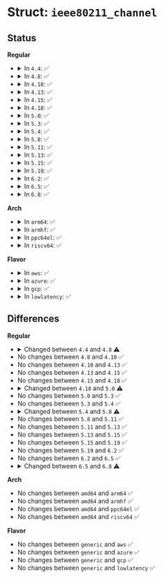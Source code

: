 # Struct: <code>ieee80211_channel</code>

## Status
<b>Regular</b>
<ul>
<li>
<details>
<summary>In <code>4.4</code>: ✅</summary>

```c
struct ieee80211_channel {
    enum ieee80211_band band;
    u16 center_freq;
    u16 hw_value;
    u32 flags;
    int max_antenna_gain;
    int max_power;
    int max_reg_power;
    bool beacon_found;
    u32 orig_flags;
    int orig_mag;
    int orig_mpwr;
    enum nl80211_dfs_state dfs_state;
    long unsigned int dfs_state_entered;
    unsigned int dfs_cac_ms;
};
```
</details>
</li>
<li>
<details>
<summary>In <code>4.8</code>: ✅</summary>

```c
struct ieee80211_channel {
    enum nl80211_band band;
    u16 center_freq;
    u16 hw_value;
    u32 flags;
    int max_antenna_gain;
    int max_power;
    int max_reg_power;
    bool beacon_found;
    u32 orig_flags;
    int orig_mag;
    int orig_mpwr;
    enum nl80211_dfs_state dfs_state;
    long unsigned int dfs_state_entered;
    unsigned int dfs_cac_ms;
};
```
</details>
</li>
<li>
<details>
<summary>In <code>4.10</code>: ✅</summary>

```c
struct ieee80211_channel {
    enum nl80211_band band;
    u16 center_freq;
    u16 hw_value;
    u32 flags;
    int max_antenna_gain;
    int max_power;
    int max_reg_power;
    bool beacon_found;
    u32 orig_flags;
    int orig_mag;
    int orig_mpwr;
    enum nl80211_dfs_state dfs_state;
    long unsigned int dfs_state_entered;
    unsigned int dfs_cac_ms;
};
```
</details>
</li>
<li>
<details>
<summary>In <code>4.13</code>: ✅</summary>

```c
struct ieee80211_channel {
    enum nl80211_band band;
    u16 center_freq;
    u16 hw_value;
    u32 flags;
    int max_antenna_gain;
    int max_power;
    int max_reg_power;
    bool beacon_found;
    u32 orig_flags;
    int orig_mag;
    int orig_mpwr;
    enum nl80211_dfs_state dfs_state;
    long unsigned int dfs_state_entered;
    unsigned int dfs_cac_ms;
};
```
</details>
</li>
<li>
<details>
<summary>In <code>4.15</code>: ✅</summary>

```c
struct ieee80211_channel {
    enum nl80211_band band;
    u16 center_freq;
    u16 hw_value;
    u32 flags;
    int max_antenna_gain;
    int max_power;
    int max_reg_power;
    bool beacon_found;
    u32 orig_flags;
    int orig_mag;
    int orig_mpwr;
    enum nl80211_dfs_state dfs_state;
    long unsigned int dfs_state_entered;
    unsigned int dfs_cac_ms;
};
```
</details>
</li>
<li>
<details>
<summary>In <code>4.18</code>: ✅</summary>

```c
struct ieee80211_channel {
    enum nl80211_band band;
    u16 center_freq;
    u16 hw_value;
    u32 flags;
    int max_antenna_gain;
    int max_power;
    int max_reg_power;
    bool beacon_found;
    u32 orig_flags;
    int orig_mag;
    int orig_mpwr;
    enum nl80211_dfs_state dfs_state;
    long unsigned int dfs_state_entered;
    unsigned int dfs_cac_ms;
};
```
</details>
</li>
<li>
<details>
<summary>In <code>5.0</code>: ✅</summary>

```c
struct ieee80211_channel {
    enum nl80211_band band;
    u32 center_freq;
    u16 hw_value;
    u32 flags;
    int max_antenna_gain;
    int max_power;
    int max_reg_power;
    bool beacon_found;
    u32 orig_flags;
    int orig_mag;
    int orig_mpwr;
    enum nl80211_dfs_state dfs_state;
    long unsigned int dfs_state_entered;
    unsigned int dfs_cac_ms;
};
```
</details>
</li>
<li>
<details>
<summary>In <code>5.3</code>: ✅</summary>

```c
struct ieee80211_channel {
    enum nl80211_band band;
    u32 center_freq;
    u16 hw_value;
    u32 flags;
    int max_antenna_gain;
    int max_power;
    int max_reg_power;
    bool beacon_found;
    u32 orig_flags;
    int orig_mag;
    int orig_mpwr;
    enum nl80211_dfs_state dfs_state;
    long unsigned int dfs_state_entered;
    unsigned int dfs_cac_ms;
};
```
</details>
</li>
<li>
<details>
<summary>In <code>5.4</code>: ✅</summary>

```c
struct ieee80211_channel {
    enum nl80211_band band;
    u32 center_freq;
    u16 hw_value;
    u32 flags;
    int max_antenna_gain;
    int max_power;
    int max_reg_power;
    bool beacon_found;
    u32 orig_flags;
    int orig_mag;
    int orig_mpwr;
    enum nl80211_dfs_state dfs_state;
    long unsigned int dfs_state_entered;
    unsigned int dfs_cac_ms;
};
```
</details>
</li>
<li>
<details>
<summary>In <code>5.8</code>: ✅</summary>

```c
struct ieee80211_channel {
    enum nl80211_band band;
    u32 center_freq;
    u16 freq_offset;
    u16 hw_value;
    u32 flags;
    int max_antenna_gain;
    int max_power;
    int max_reg_power;
    bool beacon_found;
    u32 orig_flags;
    int orig_mag;
    int orig_mpwr;
    enum nl80211_dfs_state dfs_state;
    long unsigned int dfs_state_entered;
    unsigned int dfs_cac_ms;
};
```
</details>
</li>
<li>
<details>
<summary>In <code>5.11</code>: ✅</summary>

```c
struct ieee80211_channel {
    enum nl80211_band band;
    u32 center_freq;
    u16 freq_offset;
    u16 hw_value;
    u32 flags;
    int max_antenna_gain;
    int max_power;
    int max_reg_power;
    bool beacon_found;
    u32 orig_flags;
    int orig_mag;
    int orig_mpwr;
    enum nl80211_dfs_state dfs_state;
    long unsigned int dfs_state_entered;
    unsigned int dfs_cac_ms;
};
```
</details>
</li>
<li>
<details>
<summary>In <code>5.13</code>: ✅</summary>

```c
struct ieee80211_channel {
    enum nl80211_band band;
    u32 center_freq;
    u16 freq_offset;
    u16 hw_value;
    u32 flags;
    int max_antenna_gain;
    int max_power;
    int max_reg_power;
    bool beacon_found;
    u32 orig_flags;
    int orig_mag;
    int orig_mpwr;
    enum nl80211_dfs_state dfs_state;
    long unsigned int dfs_state_entered;
    unsigned int dfs_cac_ms;
};
```
</details>
</li>
<li>
<details>
<summary>In <code>5.15</code>: ✅</summary>

```c
struct ieee80211_channel {
    enum nl80211_band band;
    u32 center_freq;
    u16 freq_offset;
    u16 hw_value;
    u32 flags;
    int max_antenna_gain;
    int max_power;
    int max_reg_power;
    bool beacon_found;
    u32 orig_flags;
    int orig_mag;
    int orig_mpwr;
    enum nl80211_dfs_state dfs_state;
    long unsigned int dfs_state_entered;
    unsigned int dfs_cac_ms;
};
```
</details>
</li>
<li>
<details>
<summary>In <code>5.19</code>: ✅</summary>

```c
struct ieee80211_channel {
    enum nl80211_band band;
    u32 center_freq;
    u16 freq_offset;
    u16 hw_value;
    u32 flags;
    int max_antenna_gain;
    int max_power;
    int max_reg_power;
    bool beacon_found;
    u32 orig_flags;
    int orig_mag;
    int orig_mpwr;
    enum nl80211_dfs_state dfs_state;
    long unsigned int dfs_state_entered;
    unsigned int dfs_cac_ms;
};
```
</details>
</li>
<li>
<details>
<summary>In <code>6.2</code>: ✅</summary>

```c
struct ieee80211_channel {
    enum nl80211_band band;
    u32 center_freq;
    u16 freq_offset;
    u16 hw_value;
    u32 flags;
    int max_antenna_gain;
    int max_power;
    int max_reg_power;
    bool beacon_found;
    u32 orig_flags;
    int orig_mag;
    int orig_mpwr;
    enum nl80211_dfs_state dfs_state;
    long unsigned int dfs_state_entered;
    unsigned int dfs_cac_ms;
};
```
</details>
</li>
<li>
<details>
<summary>In <code>6.5</code>: ✅</summary>

```c
struct ieee80211_channel {
    enum nl80211_band band;
    u32 center_freq;
    u16 freq_offset;
    u16 hw_value;
    u32 flags;
    int max_antenna_gain;
    int max_power;
    int max_reg_power;
    bool beacon_found;
    u32 orig_flags;
    int orig_mag;
    int orig_mpwr;
    enum nl80211_dfs_state dfs_state;
    long unsigned int dfs_state_entered;
    unsigned int dfs_cac_ms;
};
```
</details>
</li>
<li>
<details>
<summary>In <code>6.8</code>: ✅</summary>

```c
struct ieee80211_channel {
    enum nl80211_band band;
    u32 center_freq;
    u16 freq_offset;
    u16 hw_value;
    u32 flags;
    int max_antenna_gain;
    int max_power;
    int max_reg_power;
    bool beacon_found;
    u32 orig_flags;
    int orig_mag;
    int orig_mpwr;
    enum nl80211_dfs_state dfs_state;
    long unsigned int dfs_state_entered;
    unsigned int dfs_cac_ms;
    s8 psd;
};
```
</details>
</li>
</ul>
<b>Arch</b>
<ul>
<li>
<details>
<summary>In <code>arm64</code>: ✅</summary>

```c
struct ieee80211_channel {
    enum nl80211_band band;
    u32 center_freq;
    u16 hw_value;
    u32 flags;
    int max_antenna_gain;
    int max_power;
    int max_reg_power;
    bool beacon_found;
    u32 orig_flags;
    int orig_mag;
    int orig_mpwr;
    enum nl80211_dfs_state dfs_state;
    long unsigned int dfs_state_entered;
    unsigned int dfs_cac_ms;
};
```
</details>
</li>
<li>
<details>
<summary>In <code>armhf</code>: ✅</summary>

```c
struct ieee80211_channel {
    enum nl80211_band band;
    u32 center_freq;
    u16 hw_value;
    u32 flags;
    int max_antenna_gain;
    int max_power;
    int max_reg_power;
    bool beacon_found;
    u32 orig_flags;
    int orig_mag;
    int orig_mpwr;
    enum nl80211_dfs_state dfs_state;
    long unsigned int dfs_state_entered;
    unsigned int dfs_cac_ms;
};
```
</details>
</li>
<li>
<details>
<summary>In <code>ppc64el</code>: ✅</summary>

```c
struct ieee80211_channel {
    enum nl80211_band band;
    u32 center_freq;
    u16 hw_value;
    u32 flags;
    int max_antenna_gain;
    int max_power;
    int max_reg_power;
    bool beacon_found;
    u32 orig_flags;
    int orig_mag;
    int orig_mpwr;
    enum nl80211_dfs_state dfs_state;
    long unsigned int dfs_state_entered;
    unsigned int dfs_cac_ms;
};
```
</details>
</li>
<li>
<details>
<summary>In <code>riscv64</code>: ✅</summary>

```c
struct ieee80211_channel {
    enum nl80211_band band;
    u32 center_freq;
    u16 hw_value;
    u32 flags;
    int max_antenna_gain;
    int max_power;
    int max_reg_power;
    bool beacon_found;
    u32 orig_flags;
    int orig_mag;
    int orig_mpwr;
    enum nl80211_dfs_state dfs_state;
    long unsigned int dfs_state_entered;
    unsigned int dfs_cac_ms;
};
```
</details>
</li>
</ul>
<b>Flavor</b>
<ul>
<li>
<details>
<summary>In <code>aws</code>: ✅</summary>

```c
struct ieee80211_channel {
    enum nl80211_band band;
    u32 center_freq;
    u16 hw_value;
    u32 flags;
    int max_antenna_gain;
    int max_power;
    int max_reg_power;
    bool beacon_found;
    u32 orig_flags;
    int orig_mag;
    int orig_mpwr;
    enum nl80211_dfs_state dfs_state;
    long unsigned int dfs_state_entered;
    unsigned int dfs_cac_ms;
};
```
</details>
</li>
<li>
<details>
<summary>In <code>azure</code>: ✅</summary>

```c
struct ieee80211_channel {
    enum nl80211_band band;
    u32 center_freq;
    u16 hw_value;
    u32 flags;
    int max_antenna_gain;
    int max_power;
    int max_reg_power;
    bool beacon_found;
    u32 orig_flags;
    int orig_mag;
    int orig_mpwr;
    enum nl80211_dfs_state dfs_state;
    long unsigned int dfs_state_entered;
    unsigned int dfs_cac_ms;
};
```
</details>
</li>
<li>
<details>
<summary>In <code>gcp</code>: ✅</summary>

```c
struct ieee80211_channel {
    enum nl80211_band band;
    u32 center_freq;
    u16 hw_value;
    u32 flags;
    int max_antenna_gain;
    int max_power;
    int max_reg_power;
    bool beacon_found;
    u32 orig_flags;
    int orig_mag;
    int orig_mpwr;
    enum nl80211_dfs_state dfs_state;
    long unsigned int dfs_state_entered;
    unsigned int dfs_cac_ms;
};
```
</details>
</li>
<li>
<details>
<summary>In <code>lowlatency</code>: ✅</summary>

```c
struct ieee80211_channel {
    enum nl80211_band band;
    u32 center_freq;
    u16 hw_value;
    u32 flags;
    int max_antenna_gain;
    int max_power;
    int max_reg_power;
    bool beacon_found;
    u32 orig_flags;
    int orig_mag;
    int orig_mpwr;
    enum nl80211_dfs_state dfs_state;
    long unsigned int dfs_state_entered;
    unsigned int dfs_cac_ms;
};
```
</details>
</li>
</ul>

## Differences
<b>Regular</b>
<ul>
<li>
<details>
<summary>Changed between <code>4.4</code> and <code>4.8</code> ⚠️</summary>
<ul>
<li>
<b>Field type changed. </b>
<code>enum ieee80211_band band</code> ➡️ <code>enum nl80211_band band</code>
</li>
</ul>
</details>
</li>
<li>
No changes between <code>4.8</code> and <code>4.10</code> ✅
</li>
<li>
No changes between <code>4.10</code> and <code>4.13</code> ✅
</li>
<li>
No changes between <code>4.13</code> and <code>4.15</code> ✅
</li>
<li>
No changes between <code>4.15</code> and <code>4.18</code> ✅
</li>
<li>
<details>
<summary>Changed between <code>4.18</code> and <code>5.0</code> ⚠️</summary>
<ul>
<li>
<b>Field type changed. </b>
<code>u16 center_freq</code> ➡️ <code>u32 center_freq</code>
</li>
</ul>
</details>
</li>
<li>
No changes between <code>5.0</code> and <code>5.3</code> ✅
</li>
<li>
No changes between <code>5.3</code> and <code>5.4</code> ✅
</li>
<li>
<details>
<summary>Changed between <code>5.4</code> and <code>5.8</code> ⚠️</summary>
<ul>
<li>
<b>Field added. </b>
<code>u16 freq_offset</code>
</li>
</ul>
</details>
</li>
<li>
No changes between <code>5.8</code> and <code>5.11</code> ✅
</li>
<li>
No changes between <code>5.11</code> and <code>5.13</code> ✅
</li>
<li>
No changes between <code>5.13</code> and <code>5.15</code> ✅
</li>
<li>
No changes between <code>5.15</code> and <code>5.19</code> ✅
</li>
<li>
No changes between <code>5.19</code> and <code>6.2</code> ✅
</li>
<li>
No changes between <code>6.2</code> and <code>6.5</code> ✅
</li>
<li>
<details>
<summary>Changed between <code>6.5</code> and <code>6.8</code> ⚠️</summary>
<ul>
<li>
<b>Field added. </b>
<code>s8 psd</code>
</li>
</ul>
</details>
</li>
</ul>
<b>Arch</b>
<ul>
<li>
No changes between <code>amd64</code> and <code>arm64</code> ✅
</li>
<li>
No changes between <code>amd64</code> and <code>armhf</code> ✅
</li>
<li>
No changes between <code>amd64</code> and <code>ppc64el</code> ✅
</li>
<li>
No changes between <code>amd64</code> and <code>riscv64</code> ✅
</li>
</ul>
<b>Flavor</b>
<ul>
<li>
No changes between <code>generic</code> and <code>aws</code> ✅
</li>
<li>
No changes between <code>generic</code> and <code>azure</code> ✅
</li>
<li>
No changes between <code>generic</code> and <code>gcp</code> ✅
</li>
<li>
No changes between <code>generic</code> and <code>lowlatency</code> ✅
</li>
</ul>
